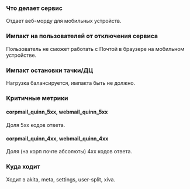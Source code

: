 ### Что делает сервис
Отдает веб-морду для мобильных устройств.

### Импакт на пользователей от отключения сервиса
Пользователь не сможет работать с Почтой в браузере на мобильном устройстве.

### Импакт остановки тачки/ДЦ
Нагрузка балансируется, импакта быть не должно.

### Критичные метрики

#### corpmail_quinn_5xx, webmail_quinn_5xx
Доля 5xx кодов ответа.
#### corpmail_quinn_4xx, webmail_quinn_4xx
Доля (на корп почте абсолюты) 4xx кодов ответа.

### Куда ходит
Ходит в akita, meta, settings, user-split, xiva.
